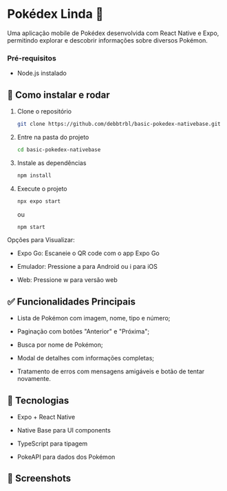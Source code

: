 # Pokédex Linda 📱

Uma aplicação mobile de Pokédex desenvolvida com React Native e Expo, permitindo explorar e descobrir informações sobre diversos Pokémon.

### Pré-requisitos

- Node.js instalado

## 🚀 Como instalar e rodar

1. Clone o repositório

   ```bash
   git clone https://github.com/debbtrbl/basic-pokedex-nativebase.git
   ```
2. Entre na pasta do projeto

   ```bash
   cd basic-pokedex-nativebase
   ```
   
1. Instale as dependências

   ```bash
   npm install
   ```

2. Execute o projeto

   ```bash
   npx expo start
   ```
   ou
    ```bash
   npm start
   ```

Opções para Visualizar:
   
   - Expo Go: Escaneie o QR code com o app Expo Go

   -  Emulador: Pressione a para Android ou i para iOS

   - Web: Pressione w para versão web


## ✅ Funcionalidades Principais

 - Lista de Pokémon com imagem, nome, tipo e número;
   
 - Paginação com botões "Anterior" e "Próxima";

- Busca por nome de Pokémon;

- Modal de detalhes com informações completas;
- Tratamento de erros com mensagens amigáveis e botão de tentar novamente.

## 🔧 Tecnologias

 - Expo + React Native

-  Native Base para UI components

- TypeScript para tipagem

- PokeAPI para dados dos Pokémon

##  📸 Screenshots
